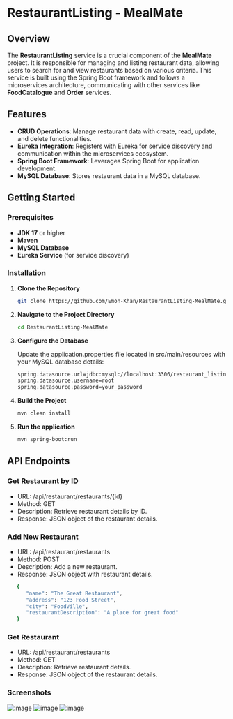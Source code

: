 # RestaurantListing - MealMate

## Overview

The **RestaurantListing** service is a crucial component of the **MealMate** project. It is responsible for managing and listing restaurant data, allowing users to search for and view restaurants based on various criteria. This service is built using the Spring Boot framework and follows a microservices architecture, communicating with other services like **FoodCatalogue** and **Order** services.

## Features

- **CRUD Operations**: Manage restaurant data with create, read, update, and delete functionalities.
- **Eureka Integration**: Registers with Eureka for service discovery and communication within the microservices ecosystem.
- **Spring Boot Framework**: Leverages Spring Boot for application development.
- **MySQL Database**: Stores restaurant data in a MySQL database.

## Getting Started

### Prerequisites

- **JDK 17** or higher
- **Maven**
- **MySQL Database**
- **Eureka Service** (for service discovery)

### Installation

1. **Clone the Repository**

   ```bash
   git clone https://github.com/Emon-Khan/RestaurantListing-MealMate.git
   ```


2. **Navigate to the Project Directory**

   ```bash
   cd RestaurantListing-MealMate
   ```

3. **Configure the Database**

   Update the application.properties   file located in src/main/resources with your MySQL database details:

   ```bash
   spring.datasource.url=jdbc:mysql://localhost:3306/restaurant_listing
   spring.datasource.username=root
   spring.datasource.password=your_password
   ```

4. **Build the Project**

   ```bash
   mvn clean install
   ```

5. **Run the application**

   ```bash
   mvn spring-boot:run
   ```

## API Endpoints

### Get Restaurant by ID
- URL: /api/restaurant/restaurants/{id}
- Method: GET
- Description: Retrieve restaurant details by ID.
- Response: JSON object of the restaurant details.

### Add New Restaurant
- URL: /api/restaurant/restaurants
- Method: POST
- Description: Add a new restaurant.
- Response:  JSON object with restaurant details.

```bash
   {
      "name": "The Great Restaurant",
      "address": "123 Food Street",
      "city": "FoodVille",
      "restaurantDescription": "A place for great food"
   }
```

### Get Restaurant
- URL: /api/restaurant/restaurants
- Method: GET
- Description: Retrieve restaurant details.
- Response: JSON object of the restaurant details.

### Screenshots
![image](https://github.com/user-attachments/assets/3e9802ea-1940-43c5-b43e-2f438f1e9654)
![image](https://github.com/user-attachments/assets/ea19701d-4b3e-45d8-b82d-8f8f86368d4f)
![image](https://github.com/user-attachments/assets/08a21746-f369-401b-b244-334309d29bfc)





